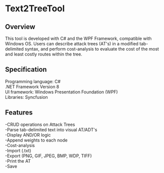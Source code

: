 # Text2TreeTool

## Overview

This tool is developed with C# and the WPF Framework, compatible with Windows OS. Users can describe attack trees (AT's) in a modified tab-delimited syntax, and perform cost-analysis to evaluate the cost of the most and least costly routes within the tree.

## Specification
Programming language: C#\
.NET Framework Version 8 \
UI framework: Windows Presentation Foundation (WPF)\
Libraries: Syncfusion


## Features
-CRUD operations on Attack Trees \
-Parse tab-delimited text into visual AT/ADT's\
-Display AND/OR logic\
-Append weights to each node \
-Cost-analysis\
-Import (.txt)\
-Export (PNG, GIF, JPEG, BMP, WDP, TIFF)\
-Print the AT\
-Save
